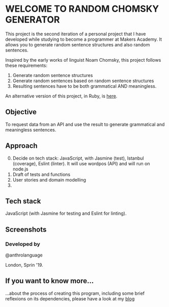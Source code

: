 # WELCOME TO RANDOM CHOMSKY GENERATOR

This project is the second iteration of a personal project that I have developed while studying to become a programmer at Makers Academy. It allows you to generate random sentence structures and also random sentences.

Inspired by the early works of linguist Noam Chomsky, this project follows these requirements:
  1. Generate random sentence structures
  2. Generate random sentences based on random sentence structures
  3. Resulting sentences have to be both grammatical AND meaningless.

An alternative version of this project, in Ruby, is [here](https://github.com/guilhe0756/random-chomsky-generator).

## Objective

To request data from an API and use the result to generate grammatical and meaningless sentences.

## Approach

0. Decide on tech stack: JavaScript, with Jasmine (test), Istanbul (coverage), Eslint (linter). It will use wordpos (API) and will run on node.js
1. Draft of tests and functions
2. User stories and domain modelling
3.


## Tech stack

JavaScript (with Jasmine for testing and Eslint for linting).

## Screenshots

### Developed by

@anthrolanguage

London, Sprin '19.

## If you want to know more...

...about the process of creating this program, including some brief reflexions on its dependencies, please have a look at my [blog](https://medium.com/@guilhermexunu)

